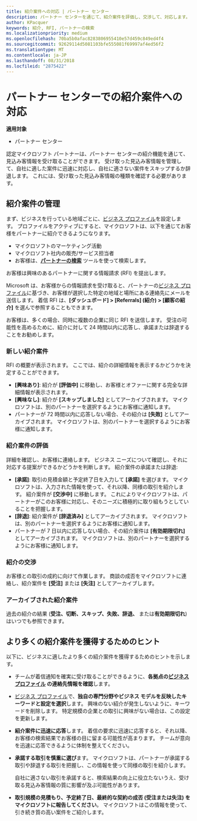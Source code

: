```yaml
---
title: 紹介案件への対応 | パートナー センター
description: パートナー センターを通じて、紹介案件を評価し、交渉して、対応します。
author: KPacquer
keywords: 紹介, RFI, パートナーの検索
ms.localizationpriority: medium
ms.openlocfilehash: 70ba5b0afac8283806955410e57d459c849ed4f4
ms.sourcegitcommit: 92629114d5081103bfe555081f69997af4ed56f2
ms.translationtype: MT
ms.contentlocale: ja-JP
ms.lasthandoff: 08/31/2018
ms.locfileid: "2875422"
---
```

# <a name="responding-to-referrals-in-partner-center"></a>パートナー センターでの紹介案件への対応

**適用対象**

-  パートナー センター

認定マイクロソフト パートナーは、パートナー センターの紹介機能を通じて、見込み客情報を受け取ることができます。 受け取った見込み客情報を管理して、自社に適した案件に迅速に対応し、自社に適さない案件をスキップするか辞退します。 これには、受け取った見込み客情報の種類を確認する必要があります。 

## <a name="referral-management"></a>紹介案件の管理

まず、ビジネスを行っている地域ごとに、[ビジネス プロファイル](create-a-marketing-profile.md)を設定します。 プロファイルをアクティブにすると、マイクロソフトは、以下を通じてお客様をパートナーに紹介できるようになります。

*  マイクロソフトのマーケティング活動
*  マイクロソフト社内の販売/サービス担当者
*  お客様は、**[パートナーの検索](https://partnercenter.microsoft.com/pcv/search)** ツールを使って検索します。

お客様は興味のあるパートナーに関する情報請求 (RFI) を提出します。 

Microsoft は、お客様からの情報請求を受け取ると、パートナーの[ビジネス プロファイル](create-a-marketing-profile.md)に基づき、お客様が選択した特定の地域と場所にある連絡先にメールを送信します。 着信 RFI は、**[ダッシュボード] > [Referrals] (紹介) > [顧客の紹介]** を選んで参照することもできます。

お客様は、多くの場合、同時に複数の企業に同じ RFI を送信します。 受注の可能性を高めるために、紹介に対して 24 時間以内に応答し、承諾または辞退することをお勧めします。

### <a name="new-referrals"></a>新しい紹介案件

RFI の概要が表示されます。 ここでは、紹介の詳細情報を表示するかどうかを決定することができます。 

*  **[興味あり]**: 紹介が **[評価中]** に移動し、お客様とオファーに関する完全な詳細情報が表示されます。 
*  **[興味なし]**: 紹介が **[スキップしました]** としてアーカイブされます。 マイクロソフトは、別のパートナーを選択するようにお客様に通知します。
*  パートナーが 72 時間以内に応答しない場合、その紹介は **[失敗]** としてアーカイブされます。 マイクロソフトは、別のパートナーを選択するようにお客様に通知します。

### <a name="evaluating-referrals"></a>紹介案件の評価

詳細を確認し、お客様に連絡します。 ビジネス ニーズについて確認し、それに対応する提案ができるかどうかを判断します。 紹介案件の承諾または辞退: 

*  **[承諾]**: 取引の見積金額と予定終了日を入力して **[承諾]** を選びます。 マイクロソフトは、入力された情報を使って、それ以降、同様の取引を紹介します。 紹介案件が **[交渉中]** に移動します。 これによりマイクロソフトは、パートナーがこのお客様に対応し、そのニーズに積極的に取り組もうとしていることを把握します。
*  **[辞退]**: 紹介案件が **[辞退済み]** としてアーカイブされます。 マイクロソフトは、別のパートナーを選択するようにお客様に通知します。
*  パートナーが 7 日以内に応答しない場合、その紹介案件は **[有効期限切れ]** としてアーカイブされます。 マイクロソフトは、別のパートナーを選択するようにお客様に通知します。

### <a name="negotiating-referrals"></a>紹介の交渉

お客様との取引の成約に向けて作業します。 商談の成否をマイクロソフトに連絡し、紹介案件を **[受注]** または **[失注]** としてアーカイブします。 

### <a name="archived-referrals"></a>アーカイブされた紹介案件

過去の紹介の結果 (**受注、切断、スキップ、失敗、辞退、** または**有効期限切れ**) はいつでも参照できます。 

## <a name="getting-more-referrals"></a>より多くの紹介案件を獲得するためのヒント

以下に、ビジネスに適したより多くの紹介案件を獲得するためのヒントを示します。

*  チームが着信通知を確実に受け取ることができるように、**各拠点の[ビジネス プロファイル](create-a-marketing-profile.md) の連絡先情報を確認**します。

*  [ビジネス プロファイル](create-a-marketing-profile.md)で、**独自の専門分野やビジネス モデルを反映したキーワードと設定を選択**します。 興味のない紹介が発生しないように、キーワードを削除します。 特定規模の企業との取引に興味がない場合は、この設定を更新します。

*  **紹介案件に迅速に応答**します。 着信の要求に迅速に応答すると、それ以降、お客様の検索結果でお客様の目に留まる可能性が高まります。 チームが意向を迅速に応答できるように体制を整えてください。

*  **承諾する取引を慎重に選び**ます。 マイクロソフトは、パートナーが承諾する取引や辞退する取引を把握し、この情報を使って同様の取引を紹介します。 

   自社に適さない取引を承諾すると、検索結果の向上に役立たないうえ、受け取る見込み客情報の質に影響が及ぶ可能性があります。

*  **取引規模の見積もり、予定終了日、最終的な契約の成否 (受注または失注) をマイクロソフトに報告してください**。 マイクロソフトはこの情報を使って、引き続き質の高い案件をご紹介します。
